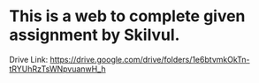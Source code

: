 # This is a web to complete given assignment by Skilvul.
Drive Link:
https://drive.google.com/drive/folders/1e6btvmkOkTn-tRYUhRzTsWNpvuanwH_h
